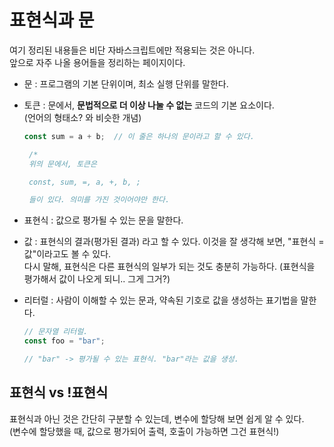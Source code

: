 # 표현식과 문

여기 정리된 내용들은 비단 자바스크립트에만 적용되는 것은 아니다.  
앞으로 자주 나올 용어들을 정리하는 페이지이다.

- 문 : 프로그램의 기본 단위이며, 최소 실행 단위를 말한다.
- 토큰 : 문에서, **문법적으로 더 이상 나눌 수 없는** 코드의 기본 요소이다.  
   (언어의 형태소? 와 비슷한 개념)

  ```javascript
  const sum = a + b;  // 이 줄은 하나의 문이라고 할 수 있다.

   /*
   위의 문에서, 토큰은

   const, sum, =, a, +, b, ;

   들이 있다. 의미를 가진 것이어야만 한다.
  ```

- 표현식 : 값으로 평가될 수 있는 문을 말한다.
- 값 : 표현식의 결과(평가된 결과) 라고 할 수 있다. 이것을 잘 생각해 보면, "표현식 = 값"이라고도 볼 수 있다.  
  다시 말해, 표현식은 다른 표현식의 일부가 되는 것도 충분히 가능하다. (표현식을 평가해서 값이 나오게 되니.. 그게 그거?)
- 리터럴 : 사람이 이해할 수 있는 문과, 약속된 기호로 값을 생성하는 표기법을 말한다.

  ```javascript
  // 문자열 리터럴.
  const foo = "bar";

  // "bar" -> 평가될 수 있는 표현식. "bar"라는 값을 생성.
  ```

## 표현식 vs !표현식

표현식과 아닌 것은 간단히 구분할 수 있는데, 변수에 할당해 보면 쉽게 알 수 있다.  
(변수에 할당했을 때, 값으로 평가되어 출력, 호출이 가능하면 그건 표현식!)
